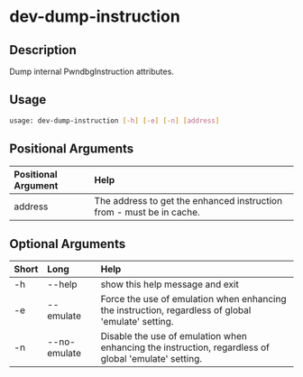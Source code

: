 <!-- THIS PART OF THIS FILE IS AUTOGENERATED. DO NOT MODIFY IT. See scripts/generate_docs.sh -->




# dev-dump-instruction

## Description


Dump internal PwndbgInstruction attributes.
## Usage


```bash
usage: dev-dump-instruction [-h] [-e] [-n] [address]

```
## Positional Arguments

|Positional Argument|Help|
| :--- | :--- |
|address|The address to get the enhanced instruction from - must be in cache.|

## Optional Arguments

|Short|Long|Help|
| :--- | :--- | :--- |
|-h|--help|show this help message and exit|
|-e|--emulate|Force the use of emulation when enhancing the instruction, regardless of global 'emulate' setting.|
|-n|--no-emulate|Disable the use of emulation when enhancing the instruction, regardless of global 'emulate' setting.|

<!-- END OF AUTOGENERATED PART. Do not modify this line or the line below, they mark the end of the auto-generated part of the file. If you want to extend the documentation in a way which cannot easily be done by adding to the command help description, write below the following line. -->
<!-- ------------\>8---- ----\>8---- ----\>8------------ -->
